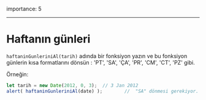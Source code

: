 importance: 5

---

# Haftanın günleri

`haftaninGunleriniAl(tarih)` adında bir fonksiyon yazın ve bu fonksiyon günlerin kısa formatlarını dönsün : 'PT', 'SA', 'ÇA', 'PR', 'CM', 'CT', 'PZ' gibi.

Örneğin:

```js no-beautify
let tarih = new Date(2012, 0, 3);  // 3 Jan 2012
alert( haftaninGunleriniAl(date) );        //  "SA" dönmesi gerekiyor.
```